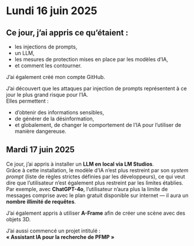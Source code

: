 # Lundi 16 juin 2025

## Ce jour, j’ai appris ce qu’étaient :

- les injections de prompts,
- un LLM,
- les mesures de protection mises en place par les modèles d’IA,
- et comment les contourner.

J’ai également créé mon compte GitHub.

J’ai découvert que les attaques par injection de prompts représentent à ce jour le plus grand risque pour l’IA.  
Elles permettent :

- d’obtenir des informations sensibles,  
- de générer de la désinformation,  
- et globalement, de changer le comportement de l’IA pour l’utiliser de manière dangereuse.

## Mardi 17 juin 2025

Ce jour, j’ai appris à installer un **LLM en local via LM Studios**.  
Grâce à cette installation, le modèle d’IA n’est plus restreint par son *system prompt* (liste de règles strictes définies par les développeurs), ce qui veut dire que l’utilisateur n’est également plus restreint par les limites établies.  
Par exemple, avec **ChatGPT-4o**, l’utilisateur n’aura plus la limite de messages comprise avec le plan gratuit disponible sur internet — il aura un **nombre illimité de requêtes**.

J’ai également appris à utiliser **A-Frame** afin de créer une scène avec des objets 3D.

J’ai aussi commencé un projet intitulé :  
**« Assistant IA pour la recherche de PFMP »**

